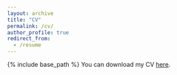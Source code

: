 ```yaml
---
layout: archive
title: "CV"
permalink: /cv/
author_profile: true
redirect_from:
  - /resume
---
```


{% include base_path %}
You can download my CV [here]([http://taeksuu.github.io/files/CV.pdf](https://github.com/taeksuu/taeksuu.github.io/blob/master/files/CV.pdf)).

<!-- Education
======
* B.S. in Industrial Engineering and Computer Science and Engineering, Seoul National University, 2017-Expected 2023
* Korean Minjok Leadershop Academy, 2014-2017

Work experience
======
* Summer 2021: Internship
  * Global Technology Center, Samsung Electronics -->
  
<!-- Skills
======
* Skill 1
* Skill 2
  * Sub-skill 2.1
  * Sub-skill 2.2
  * Sub-skill 2.3
* Skill 3

Publications
======
  <ul>{% for post in site.publications %}
    {% include archive-single-cv.html %}
  {% endfor %}</ul>
  
Talks
======
  <ul>{% for post in site.talks %}
    {% include archive-single-talk-cv.html %}
  {% endfor %}</ul>
  
Teaching
======
  <ul>{% for post in site.teaching %}
    {% include archive-single-cv.html %}
  {% endfor %}</ul>
  
Service and leadership
======
* Currently signed in to 43 different slack teams
 -->
